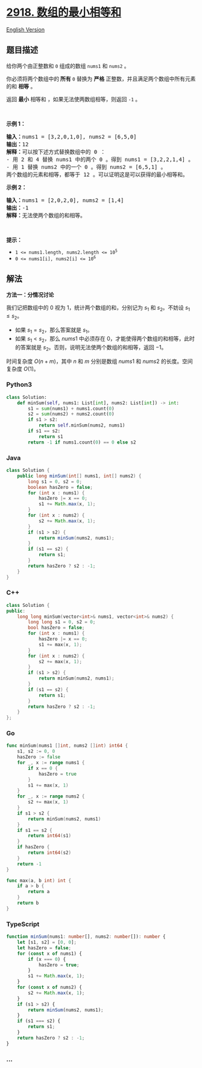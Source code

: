 # [2918. 数组的最小相等和](https://leetcode.cn/problems/minimum-equal-sum-of-two-arrays-after-replacing-zeros)

[English Version](/solution/2900-2999/2918.Minimum%20Equal%20Sum%20of%20Two%20Arrays%20After%20Replacing%20Zeros/README_EN.md)

## 题目描述

<!-- 这里写题目描述 -->

<p>给你两个由正整数和 <code>0</code> 组成的数组 <code>nums1</code> 和 <code>nums2</code> 。</p>

<p>你必须将两个数组中的<strong> 所有</strong> <code>0</code> 替换为 <strong>严格</strong> 正整数，并且满足两个数组中所有元素的和 <strong>相等</strong> 。</p>

<p>返回 <strong>最小</strong> 相等和 ，如果无法使两数组相等，则返回 <code>-1</code><em> </em>。</p>

<p>&nbsp;</p>

<p><strong class="example">示例 1：</strong></p>

<pre>
<strong>输入：</strong>nums1 = [3,2,0,1,0], nums2 = [6,5,0]
<strong>输出：</strong>12
<strong>解释：</strong>可以按下述方式替换数组中的 0 ：
- 用 2 和 4 替换 nums1 中的两个 0 。得到 nums1 = [3,2,2,1,4] 。
- 用 1 替换 nums2 中的一个 0 。得到 nums2 = [6,5,1] 。
两个数组的元素和相等，都等于 12 。可以证明这是可以获得的最小相等和。
</pre>

<p><strong class="example">示例 2：</strong></p>

<pre>
<strong>输入：</strong>nums1 = [2,0,2,0], nums2 = [1,4]
<strong>输出：</strong>-1
<strong>解释：</strong>无法使两个数组的和相等。
</pre>

<p>&nbsp;</p>

<p><strong>提示：</strong></p>

<ul>
	<li><code>1 &lt;= nums1.length, nums2.length &lt;= 10<sup>5</sup></code></li>
	<li><code>0 &lt;= nums1[i], nums2[i] &lt;= 10<sup>6</sup></code></li>
</ul>

## 解法

<!-- 这里可写通用的实现逻辑 -->

**方法一：分情况讨论**

我们记把数组中的 $0$ 视为 $1$，统计两个数组的和，分别记为 $s_1$ 和 $s_2$。不妨设 $s_1 \le s_2$。

-   如果 $s_1 = s_2$，那么答案就是 $s_1$。
-   如果 $s_1 \lt s_2$，那么 $nums1$ 中必须存在 $0$，才能使得两个数组的和相等，此时的答案就是 $s_2$。否则，说明无法使两个数组的和相等，返回 $-1$。

时间复杂度 $O(n + m)$，其中 $n$ 和 $m$ 分别是数组 $nums1$ 和 $nums2$ 的长度。空间复杂度 $O(1)$。

<!-- tabs:start -->

### **Python3**

<!-- 这里可写当前语言的特殊实现逻辑 -->

```python
class Solution:
    def minSum(self, nums1: List[int], nums2: List[int]) -> int:
        s1 = sum(nums1) + nums1.count(0)
        s2 = sum(nums2) + nums2.count(0)
        if s1 > s2:
            return self.minSum(nums2, nums1)
        if s1 == s2:
            return s1
        return -1 if nums1.count(0) == 0 else s2
```

### **Java**

<!-- 这里可写当前语言的特殊实现逻辑 -->

```java
class Solution {
    public long minSum(int[] nums1, int[] nums2) {
        long s1 = 0, s2 = 0;
        boolean hasZero = false;
        for (int x : nums1) {
            hasZero |= x == 0;
            s1 += Math.max(x, 1);
        }
        for (int x : nums2) {
            s2 += Math.max(x, 1);
        }
        if (s1 > s2) {
            return minSum(nums2, nums1);
        }
        if (s1 == s2) {
            return s1;
        }
        return hasZero ? s2 : -1;
    }
}
```

### **C++**

```cpp
class Solution {
public:
    long long minSum(vector<int>& nums1, vector<int>& nums2) {
        long long s1 = 0, s2 = 0;
        bool hasZero = false;
        for (int x : nums1) {
            hasZero |= x == 0;
            s1 += max(x, 1);
        }
        for (int x : nums2) {
            s2 += max(x, 1);
        }
        if (s1 > s2) {
            return minSum(nums2, nums1);
        }
        if (s1 == s2) {
            return s1;
        }
        return hasZero ? s2 : -1;
    }
};
```

### **Go**

```go
func minSum(nums1 []int, nums2 []int) int64 {
	s1, s2 := 0, 0
	hasZero := false
	for _, x := range nums1 {
		if x == 0 {
			hasZero = true
		}
		s1 += max(x, 1)
	}
	for _, x := range nums2 {
		s2 += max(x, 1)
	}
	if s1 > s2 {
		return minSum(nums2, nums1)
	}
	if s1 == s2 {
		return int64(s1)
	}
	if hasZero {
		return int64(s2)
	}
	return -1
}

func max(a, b int) int {
	if a > b {
		return a
	}
	return b
}
```

### **TypeScript**

```ts
function minSum(nums1: number[], nums2: number[]): number {
    let [s1, s2] = [0, 0];
    let hasZero = false;
    for (const x of nums1) {
        if (x === 0) {
            hasZero = true;
        }
        s1 += Math.max(x, 1);
    }
    for (const x of nums2) {
        s2 += Math.max(x, 1);
    }
    if (s1 > s2) {
        return minSum(nums2, nums1);
    }
    if (s1 === s2) {
        return s1;
    }
    return hasZero ? s2 : -1;
}
```

### **...**

```

```

<!-- tabs:end -->
